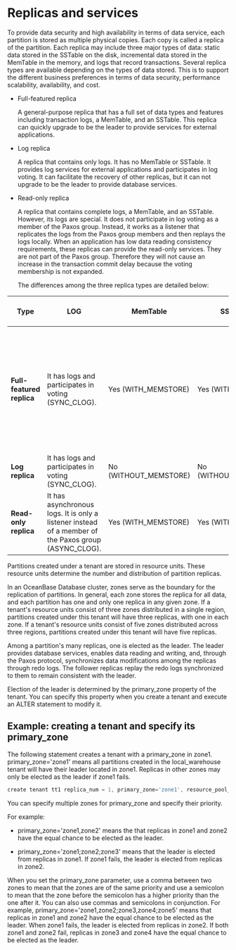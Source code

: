 Replicas and services 
==========================================



To provide data security and high availability in terms of data service, each partition is stored as multiple physical copies. Each copy is called a replica of the partition. Each replica may include three major types of data: static data stored in the SSTable on the disk, incremental data stored in the MemTable in the memory, and logs that record transactions. Several replica types are available depending on the types of data stored. This is to support the different business preferences in terms of data security, performance scalability, availability, and cost.

* Full-featured replica

  A general-purpose replica that has a full set of data types and features including transaction logs, a MemTable, and an SSTable. This replica can quickly upgrade to be the leader to provide services for external applications.
  




<!-- -->

* Log replica

  A replica that contains only logs. It has no MemTable or SSTable. It provides log services for external applications and participates in log voting. It can facilitate the recovery of other replicas, but it can not upgrade to be the leader to provide database services.
  




<!-- -->

* Read-only replica

  A replica that contains complete logs, a MemTable, and an SSTable. However, its logs are special. It does not participate in log voting as a member of the Paxos group. Instead, it works as a listener that replicates the logs from the Paxos group members and then replays the logs locally. When an application has low data reading consistency requirements, these replicas can provide the read-only services. They are not part of the Paxos group. Therefore they will not cause an increase in the transaction commit delay because the voting membership is not expanded.

  The differences among the three replica types are detailed below:
  





|         **Type**          |                                               **LOG**                                                |     **MemTable**      |     **SSTable**      | **Data security** | **Time for regaining leadership** | **Resource cost** |                                                **Services**                                                | **Name (abbreviation)** |
|---------------------------|------------------------------------------------------------------------------------------------------|-----------------------|----------------------|-------------------|-----------------------------------|-------------------|------------------------------------------------------------------------------------------------------------|-------------------------|
| **Full-featured replica** | It has logs and participates in voting (SYNC_CLOG).                                                  | Yes (WITH_MEMSTORE)   | Yes (WITH_SSSTORE)   | High              | Fast                              | High              | Provides data reading and writing services as the leader and non-consistent reading services as a follower | FULL (F)                |
| **Log replica**           | It has logs and participates in voting (SYNC_CLOG).                                                  | No (WITHOUT_MEMSTORE) | No (WITHOUT_SSSTORE) | Low               | Not supported                     | Low               | Not readable or writable                                                                                   | LOGONLY (L)             |
| **Read-only replica**     | It has asynchronous logs. It is only a listener instead of a member of the Paxos group (ASYNC_CLOG). | Yes (WITH_MEMSTORE)   | Yes (WITH_SSSTORE)   | Medium            | Not supported                     | High              | Non-consistent reading                                                                                     | READONLY (R)            |



Partitions created under a tenant are stored in resource units. These resource units determine the number and distribution of partition replicas.

In an OceanBase Database cluster, zones serve as the boundary for the replication of partitions. In general, each zone stores the replica for all data, and each partition has one and only one replica in any given zone. If a tenant's resource units consist of three zones distributed in a single region, partitions created under this tenant will have three replicas, with one in each zone. If a tenant's resource units consist of five zones distributed across three regions, partitions created under this tenant will have five replicas.

Among a partition's many replicas, one is elected as the leader. The leader provides database services, enables data reading and writing, and, through the Paxos protocol, synchronizes data modifications among the replicas through redo logs. The follower replicas replay the redo logs synchronized to them to remain consistent with the leader.

Election of the leader is determined by the primary_zone property of the tenant. You can specify this property when you create a tenant and execute an ALTER statement to modify it.

Example: creating a tenant and specify its primary_zone 
----------------------------------------------------------------

The following statement creates a tenant with a primary_zone in zone1. primary_zone='zone1' means all partitions created in the local_warehouse tenant will have their leader located in zone1. Replicas in other zones may only be elected as the leader if zone1 fails.

```javascript
create tenant tt1 replica_num = 1, primary_zone='zone1', resource_pool_list=('pool_large1');
```



You can specify multiple zones for primary_zone and specify their priority.

For example:

* primary_zone='zone1,zone2' means the that replicas in zone1 and zone2 have the equal chance to be elected as the leader.

  

* primary_zone='zone1;zone2;zone3' means that the leader is elected from replicas in zone1. If zone1 fails, the leader is elected from replicas in zone2.

  




When you set the primary_zone parameter, use a comma between two zones to mean that the zones are of the same priority and use a semicolon to mean that the zone before the semicolon has a higher priority than the one after it. You can also use commas and semicolons in conjunction. For example, primary_zone='zone1,zone2;zone3,zone4;zone5' means that replicas in zone1 and zone2 have the equal chance to be elected as the leader. When zone1 fails, the leader is elected from replicas in zone2. If both zone1 and zone2 fail, replicas in zone3 and zone4 have the equal chance to be elected as the leader.
